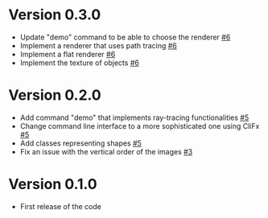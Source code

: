 # Version 0.3.0

-   Update "demo" command to be able to choose the renderer [#6](https://github.com/Cr3sp1/RayTracer/pull/6)
-   Implement a renderer that uses path tracing [#6](https://github.com/Cr3sp1/RayTracer/pull/6)
-   Implement a flat renderer [#6](https://github.com/Cr3sp1/RayTracer/pull/6)
-   Implement the texture of objects [#6](https://github.com/Cr3sp1/RayTracer/pull/6)


# Version 0.2.0

-   Add command "demo" that implements ray-tracing functionalities [#5](https://github.com/Cr3sp1/RayTracer/pull/5)
-   Change command line interface to a more sophisticated one using CliFx [#5](https://github.com/Cr3sp1/RayTracer/pull/5)
-   Add classes representing shapes [#5](https://github.com/Cr3sp1/RayTracer/pull/5)
-   Fix an issue with the vertical order of the images [#3](https://github.com/Cr3sp1/RayTracer/pull/4)

# Version 0.1.0

-   First release of the code
